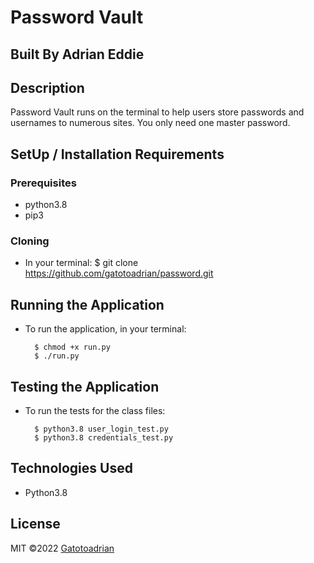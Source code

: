 # Password Vault

## Built By Adrian Eddie

## Description

Password Vault runs on the terminal to help users store passwords and usernames to numerous sites. You only need one master password.

## SetUp / Installation Requirements

### Prerequisites

- python3.8
- pip3

### Cloning

- In your terminal:
  $ git clone https://github.com/gatotoadrian/password.git

## Running the Application

- To run the application, in your terminal:

        $ chmod +x run.py
        $ ./run.py

## Testing the Application

- To run the tests for the class files:

        $ python3.8 user_login_test.py
        $ python3.8 credentials_test.py

## Technologies Used

- Python3.8

## License


MIT &copy;2022 [Gatotoadrian](hhttps://github.com/gatotoadrian/password.git/)

